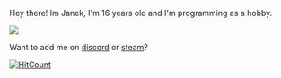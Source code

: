 Hey there!
Im Janek, I'm 16 years old and I'm programming as a hobby.

![](https://cdn.discordapp.com/attachments/479981130188062720/796658434325741568/output.gif)

Want to add me on [discord](https://dsc.bio/superyu1337/ "discord") or [steam](https://steamcommunity.com/id/superyu1337/ "steam")?



[![HitCount](http://hits.dwyl.com/Superyu1337/{project}.svg)](http://hits.dwyl.com/Superyu1337/{project})

